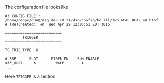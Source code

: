 The configuration file looks like

```
#! CONFIG FILE:: /home/hdops/CDAQ/daq_dev_v0.31/daq/config/hd_all/TRG_FCAL_BCAL_m8_b1bf1.conf
# (Re)Created:: on  Wed Apr 29 12:06:51 EDT 2015

==========================
        TRIGGER
==========================

TS_TRIG_TYPE  6

# SSP      SLOT      FIBER_EN    SUM_ENABLE
SSP_SLOT     8         0xFF        1
...
```

Here ```TRIGGER``` is a section